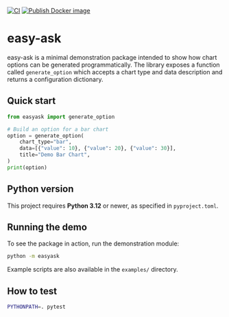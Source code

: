 [![CI](https://github.com/Y-Square-T3/easy-ask/actions/workflows/ci.yml/badge.svg)](https://github.com/Y-Square-T3/easy-ask/actions/workflows/ci.yml)
[![Publish Docker image](https://github.com/Y-Square-T3/easy-ask/actions/workflows/publish-image.yml/badge.svg)](https://github.com/Y-Square-T3/easy-ask/actions/workflows/publish-image.yml)

# easy-ask

easy-ask is a minimal demonstration package intended to show how chart options can be generated programmatically. The library exposes a function called `generate_option` which accepts a chart type and data description and returns a configuration dictionary.

## Quick start

```python
from easyask import generate_option

# Build an option for a bar chart
option = generate_option(
    chart_type="bar",
    data=[{"value": 10}, {"value": 20}, {"value": 30}],
    title="Demo Bar Chart",
)
print(option)
```

## Python version

This project requires **Python 3.12** or newer, as specified in `pyproject.toml`.

## Running the demo

To see the package in action, run the demonstration module:

```bash
python -m easyask
```

Example scripts are also available in the `examples/` directory.

## How to test
```bash
PYTHONPATH=. pytest
```
